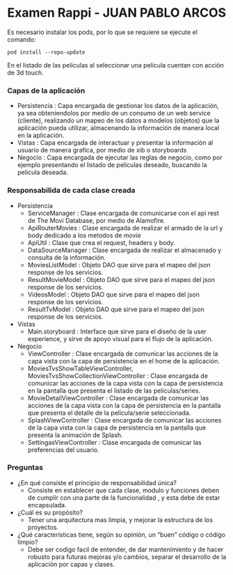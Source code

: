 # Examen Rappi - JUAN PABLO ARCOS

Es necesario instalar los pods, por lo que se requiere se ejecute el comando:

`pod install --repo-update`
 
En el listado de las peliculas al seleccionar una pelicula cuentan con acción de 3d touch.

### Capas de la aplicación

- Persistencia : Capa encargada de gestionar los datos de la aplicación, ya sea obteniendolos por medio de un consumo de un web service (cliente), realizando un mapeo de los datos a modelos (objetos) que la aplicación pueda utilizar, almacenando la información de manera local en la aplicación.
- Vistas : Capa encargada de interactuar y presentar la información al usuario de manera grafica, por medio de xib o storyboards
- Negocio : Capa encargada de ejecutar las reglas de negocio, como por ejemplo presentando el listado de peliculas deseado, buscando la pelicula deseada.

### Responsabilida de cada clase creada

- Persistencia
	- ServiceManager : Clase encargada de comunicarse con el api rest de The Movi Database, por medio de Alamofire.
	- ApiRouterMovies : Clase encargada de realizar el armado de la url y body dedicado a los metodos de *movie*
	- ApiUtil : Clase que crea el request, headers y body.
	- DataSourceManager : Clase encargada de realizar el almacenado y consulta de la información.
	- MoviesListModel : Objeto DAO que sirve para el mapeo del json response de los servicios.
	- ResultMovieModel : Objeto DAO que sirve para el mapeo del json response de los servicios.
	- VideosModel : Objeto DAO que sirve para el mapeo del json response de los servicios.
	- ResultTvModel : Objeto DAO que sirve para el mapeo del json response de los servicios.
- Vistas
	- Main.storyboard : Interface que sirve para el diseño de la user experience, y sirve de apoyo visual para el flujo de la aplicación.
- Negocio
	- ViewController : Clase encargada de comunicar las acciones de la capa vista con la capa de persistencia en el home de la aplicación.
	- MoviesTvsShowTableViewController, MoviesTvsShowCollectionViewController : Clase encargada de comunicar las acciones de la capa vista con la capa de persistencia en la pantalla que presenta el listado de las peliculas/series.
	- MovieDetailViewController : Clase encargada de comunicar las acciones de la capa vista con la capa de persistencia en la pantalla que presenta el detalle de la pelicula/serie seleccionada.
	- SplashViewController : Clase encargada de comunicar las acciones de la capa vista con la capa de persistencia en la pantalla que presenta la animación de Splash.
	- SettingasViewController : Clase encargada de comunicar las preferencias del usuario.

### Preguntas

- ¿En qué consiste el principio de responsabilidad única? 
	- Consiste en establecer que cada clase, modulo y funciones deben de cumplir con una parte de la funcionalidad , y esta debe de estar encapsulada.
- ¿Cuál es su propósito?
	- Tener una arquitectura mas limpia, y mejorar la estructura de los proyectos.
- ¿Qué características tiene, según su opinión, un “buen” código o código limpio?
	- Debe ser codigo facil de entender, de dar mantenimiento y de hacer robusto para futuras mejoras y/o cambios, separar el desarrollo de la aplicación por capas y clases.
	
